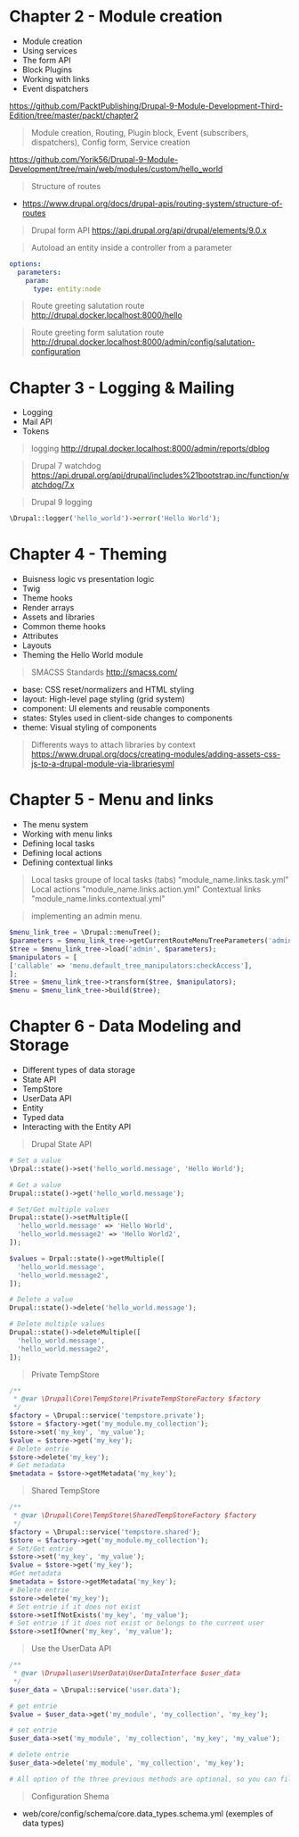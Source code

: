 # Chapter 2 - Module creation

- Module creation
- Using services
- The form API
- Block Plugins
- Working with links
- Event dispatchers

https://github.com/PacktPublishing/Drupal-9-Module-Development-Third-Edition/tree/master/packt/chapter2

> Module creation, Routing, Plugin block,  Event (subscribers, dispatchers), Config form, Service creation

https://github.com/Yorik56/Drupal-9-Module-Development/tree/main/web/modules/custom/hello_world

> Structure of routes
- https://www.drupal.org/docs/drupal-apis/routing-system/structure-of-routes

> Drupal form API
https://api.drupal.org/api/drupal/elements/9.0.x

> Autoload an entity inside a controller from a parameter

```yaml
options:
  parameters:
    param:
      type: entity:node
```

> Route greeting salutation route
http://drupal.docker.localhost:8000/hello

> Route greeting form salutation route
http://drupal.docker.localhost:8000/admin/config/salutation-configuration


# Chapter 3 - Logging & Mailing

- Logging
- Mail API
- Tokens

> logging
>http://drupal.docker.localhost:8000/admin/reports/dblog

> Drupal 7 watchdog
> https://api.drupal.org/api/drupal/includes%21bootstrap.inc/function/watchdog/7.x

> Drupal 9 logging
```php
\Drupal::logger('hello_world')->error('Hello World');
```

# Chapter 4 - Theming

- Buisness logic vs presentation logic
- Twig
- Theme hooks
- Render arrays
- Assets and libraries
- Common theme hooks
- Attributes
- Layouts
- Theming the Hello World module

> SMACSS Standards
http://smacss.com/

- base: CSS reset/normalizers and HTML styling
- layout: High-level page styling (grid system)
- component: UI elements and reusable components
- states: Styles used in client-side changes to components
- theme: Visual styling of components

> Differents ways to attach libraries by context
https://www.drupal.org/docs/creating-modules/adding-assets-css-js-to-a-drupal-module-via-librariesyml

# Chapter 5 - Menu and links

- The menu system
- Working with menu links
- Defining local tasks
- Defining local actions
- Defining contextual links

> Local tasks
groupe of local tasks (tabs) "module_name.links.task.yml"
> Local actions
"module_name.links.action.yml"
> Contextual links
"module_name.links.contextual.yml"

> implementing an admin menu.
````php
$menu_link_tree = \Drupal::menuTree();
$parameters = $menu_link_tree->getCurrentRouteMenuTreeParameters('admin');
$tree = $menu_link_tree->load('admin', $parameters);
$manipulators = [
['callable' => 'menu.default_tree_manipulators:checkAccess'],
];
$tree = $menu_link_tree->transform($tree, $manipulators);
$menu = $menu_link_tree->build($tree);
````

# Chapter 6 - Data Modeling and Storage

- Different types of data storage
- State API
- TempStore
- UserData API
- Entity
- Typed data
- Interacting with the Entity API

> Drupal State API
````php
# Set a value
\Drpal::state()->set('hello_world.message', 'Hello World');

# Get a value
Drupal::state()->get('hello_world.message');

# Set/Get multiple values
Drupal::state()->setMultiple([
  'hello_world.message' => 'Hello World',
  'hello_world.message2' => 'Hello World2',
]);

$values = Drpal::state()->getMultiple([
  'hello_world.message',
  'hello_world.message2',
]);

# Delete a value
Drupal::state()->delete('hello_world.message');

# Delete multiple values
Drupal::state()->deleteMultiple([
  'hello_world.message',
  'hello_world.message2',
]);
````

> Private TempStore
````php
/**
 * @var \Drupal\Core\TempStore\PrivateTempStoreFactory $factory
 */
$factory = \Drupal::service('tempstore.private');
$store = $factory->get('my_module.my_collection');
$store->set('my_key', 'my_value');
$value = $store->get('my_key');
# Delete entrie
$store->delete('my_key');
# Get metadata
$metadata = $store->getMetadata('my_key');
````
> Shared TempStore
```php
/**
 * @var \Drupal\Core\TempStore\SharedTempStoreFactory $factory
 */
$factory = \Drupal::service('tempstore.shared');
$store = $factory->get('my_module.my_collection');
# Set/Get entrie
$store->set('my_key', 'my_value');
$value = $store->get('my_key');
#Get metadata
$metadata = $store->getMetadata('my_key');
# Delete entrie
$store->delete('my_key');
# Set entrie if it does not exist
$store->setIfNotExists('my_key', 'my_value');
# Set entrie if it does not exist or belongs to the current user
$store->setIfOwner('my_key', 'my_value');
```

> Use the UserData API
```php
/**
 * @var \Drupal\user\UserData\UserDataInterface $user_data
 */
$user_data = \Drupal::service('user.data');

# get entrie
$value = $user_data->get('my_module', 'my_collection', 'my_key');

# set entrie
$user_data->set('my_module', 'my_collection', 'my_key', 'my_value');

# delete entrie
$user_data->delete('my_module', 'my_collection', 'my_key');

# All option of the three previous methods are optional, so you can filter your actions depending on  your needs.
```
> Configuration Shema

- web/core/config/schema/core.data_types.schema.yml (exemples of data types)
